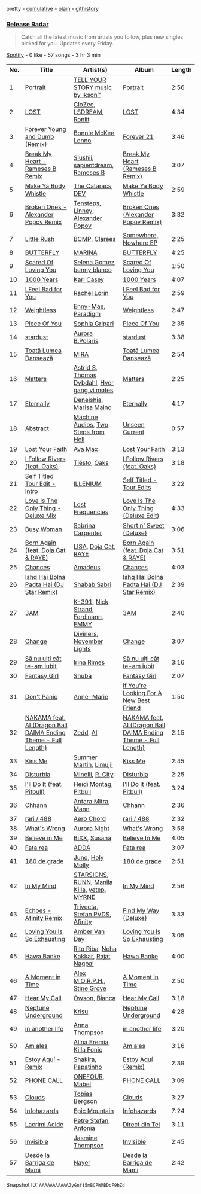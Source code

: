 pretty - [cumulative](/playlists/cumulative/37i9dQZEVXbvJfTkO3GeW5.md) - [plain](/playlists/plain/37i9dQZEVXbvJfTkO3GeW5) - [githistory](https://github.githistory.xyz/mdn522/spotify-playlist-archive/blob/main/playlists/plain/37i9dQZEVXbvJfTkO3GeW5)

### [Release Radar](https://open.spotify.com/playlist/37i9dQZEVXbvJfTkO3GeW5)

> Catch all the latest music from artists you follow, plus new singles picked for you\. Updates every Friday.

[Spotify](https://open.spotify.com/user/spotify) - 0 like - 57 songs - 3 hr 3 min

| No. | Title | Artist(s) | Album | Length |
|---|---|---|---|---|
| 1 | [Portrait](https://open.spotify.com/track/0BjlDlfECXngCa9MtSe9mV) | [TELL YOUR STORY music by Ikson™](https://open.spotify.com/artist/1nJGnf3lzw1sC34D6P8i4I) | [Portrait](https://open.spotify.com/album/0yeVS2xRdXziqJABRCnegK) | 2:56 |
| 2 | [LOST](https://open.spotify.com/track/2bgFEoaY6r4CqDPjllvKsl) | [CloZee](https://open.spotify.com/artist/1496XxkytEk26FUJLfpVZr), [LSDREAM](https://open.spotify.com/artist/3Hrqjumb6WHg2aAUHJHLND), [Roniit](https://open.spotify.com/artist/09KYpkm7IEPR3nc8omKpSY) | [LOST](https://open.spotify.com/album/7JzcPhDBznSOo5V4SZExpK) | 4:34 |
| 3 | [Forever Young and Dumb \(Remix\)](https://open.spotify.com/track/5ZZNd3bEzFnJAS0ffpExjJ) | [Bonnie McKee](https://open.spotify.com/artist/7dtJROxWQe3fxxF5t7o67N), [Lenno](https://open.spotify.com/artist/4IRw3ME1D0lYOyFyXAjDv7) | [Forever 21](https://open.spotify.com/album/4tKPiDau5Ngt2pYveWLwXl) | 3:46 |
| 4 | [Break My Heart \- Rameses B Remix](https://open.spotify.com/track/3DdPuaXAXkZdSz63LWBQ1K) | [Slushii](https://open.spotify.com/artist/41rVuRHYAiH7ltBTHVR9We), [sapientdream](https://open.spotify.com/artist/4wOqWyXZiVMLchDC2H9CyP), [Rameses B](https://open.spotify.com/artist/06EfEcjc0vdvI6VNL0soIO) | [Break My Heart \(Rameses B Remix\)](https://open.spotify.com/album/6pVHTzBF1mudj2ANSaZekz) | 3:07 |
| 5 | [Make Ya Body Whistle](https://open.spotify.com/track/4R4SmN1ZzxczaqZcq85sAC) | [The Cataracs](https://open.spotify.com/artist/7C64wNX3howEFZjAYRKsfP), [DEV](https://open.spotify.com/artist/7Ip2u3e5Nv6fFb5xyIHxEE) | [Make Ya Body Whistle](https://open.spotify.com/album/2ojRCrLQx0IGYtxVZNj4rl) | 2:59 |
| 6 | [Broken Ones \- Alexander Popov Remix](https://open.spotify.com/track/3eu04P16mNef6YJS1IvFKh) | [Tensteps](https://open.spotify.com/artist/7gIEIIwEUPxZmScP2JCkPU), [Linney](https://open.spotify.com/artist/0vomb9Zaob10lPzxBcIiNb), [Alexander Popov](https://open.spotify.com/artist/4zNhfG6i4QlfUuzt1hBGu2) | [Broken Ones \(Alexander Popov Remix\)](https://open.spotify.com/album/0FhClW43zGA7tm0uIxUZJE) | 3:32 |
| 7 | [Little Rush](https://open.spotify.com/track/1YcllNogcSR9kzmA7ELfFG) | [BCMP](https://open.spotify.com/artist/21LJD2uYWRm9v5Klx1qDRR), [Clarees](https://open.spotify.com/artist/5preGCl6y5PCh5UYFQSlDl) | [Somewhere, Nowhere EP](https://open.spotify.com/album/3zqO0VV31ipq1HIbNecjEA) | 2:25 |
| 8 | [BUTTERFLY](https://open.spotify.com/track/6a8KhlDiDzF6Jr5Vkru8Gz) | [MARINA](https://open.spotify.com/artist/6CwfuxIqcltXDGjfZsMd9A) | [BUTTERFLY](https://open.spotify.com/album/2H5ewofU3ee5FjeUBJ6FQy) | 4:25 |
| 9 | [Scared Of Loving You](https://open.spotify.com/track/0rgSJ9SC0Q7HxH5vAL8Vct) | [Selena Gomez](https://open.spotify.com/artist/0C8ZW7ezQVs4URX5aX7Kqx), [benny blanco](https://open.spotify.com/artist/5CiGnKThu5ctn9pBxv7DGa) | [Scared Of Loving You](https://open.spotify.com/album/0pgXfNRJ9fVqCBFIFVgxXt) | 1:50 |
| 10 | [1000 Years](https://open.spotify.com/track/1w4TzGPRKpbPuLQiHnlBHJ) | [Karl Casey](https://open.spotify.com/artist/4oGlqi5TaK8r8K50fQhUbe) | [1000 Years](https://open.spotify.com/album/6ajouORrUxhX8NjLXQpQ7I) | 4:07 |
| 11 | [I Feel Bad for You](https://open.spotify.com/track/7Ij22yhLYLNZ6YWuhVaiFf) | [Rachel Lorin](https://open.spotify.com/artist/5DfLOANcWMxdeenpJ6Ksd2) | [I Feel Bad for You](https://open.spotify.com/album/2L7Obb3AVfy40vlWsmdapG) | 2:59 |
| 12 | [Weightless](https://open.spotify.com/track/2S2OBu6CgMbovqWPxfvRIc) | [Enny\-Mae](https://open.spotify.com/artist/61PUjJm9JH5ck3LxD6RypE), [Paradigm](https://open.spotify.com/artist/6WamMeXO2jN9tUYxSBUclQ) | [Weightless](https://open.spotify.com/album/1qAWcDMYNQgYG75ChZpX0k) | 2:47 |
| 13 | [Piece Of You](https://open.spotify.com/track/7h8UJq87iyiiQskv5lK5Rj) | [Sophia Gripari](https://open.spotify.com/artist/4NIJrKs2BotOvJpb52RsAH) | [Piece Of You](https://open.spotify.com/album/0Qjrf9pAy4CBhoDyB0ilfe) | 2:35 |
| 14 | [stardust](https://open.spotify.com/track/6s0LNqMKnuR0dS5jL0HAPW) | [Aurora B.Polaris](https://open.spotify.com/artist/5ijyJAflvGUkt5ctox73gf) | [stardust](https://open.spotify.com/album/0KTsDs9GnmuaFcf4E5O8yh) | 3:38 |
| 15 | [Toată Lumea Dansează](https://open.spotify.com/track/0B5jVwgMOW7s0aODHBdn0T) | [MIRA](https://open.spotify.com/artist/2nMFC7hWK0haX8ilvRpb59) | [Toată Lumea Dansează](https://open.spotify.com/album/71Y9qVdelKDbDEIvCwjDD3) | 2:54 |
| 16 | [Matters](https://open.spotify.com/track/3IfRPSK5GjUjRoo00THzAB) | [Astrid S](https://open.spotify.com/artist/3AVfmawzu83sp94QW7CEGm), [Thomas Dybdahl](https://open.spotify.com/artist/6kUglM25Mvn6Uy7EDXsT1n), [Hver gang vi møtes](https://open.spotify.com/artist/24Lqq3mnesl7IljSVFEBEO) | [Matters](https://open.spotify.com/album/1ZPosSa7xr3XB2LfiSD6LM) | 2:25 |
| 17 | [Eternally](https://open.spotify.com/track/6RfJXfaEfoAYDY9e2M24Uw) | [Deneishia](https://open.spotify.com/artist/7fHyz9m6DNNCRNWH7xC9EN), [Marisa Maino](https://open.spotify.com/artist/1Yy2yWVOAmDAxY7gWgYghv) | [Eternally](https://open.spotify.com/album/762tCNOm4HWqR418GW1P1j) | 4:17 |
| 18 | [Abstract](https://open.spotify.com/track/4RacbaghlWwWsoAED24zVI) | [Machine Audios](https://open.spotify.com/artist/2Whv5aSe1QQkB224XGzWYJ), [Two Steps from Hell](https://open.spotify.com/artist/2qvP9yerCZCS0U1gZU8wYp) | [Unseen Current](https://open.spotify.com/album/7F8oZGcr6X43Xm6OXymExQ) | 0:57 |
| 19 | [Lost Your Faith](https://open.spotify.com/track/4j5vH33ipS1ulVxbwtYkpm) | [Ava Max](https://open.spotify.com/artist/4npEfmQ6YuiwW1GpUmaq3F) | [Lost Your Faith](https://open.spotify.com/album/3YwyFBiVp38ZenPHy04LRd) | 3:13 |
| 20 | [I Follow Rivers \(feat\. Oaks\)](https://open.spotify.com/track/6M5JL2JSOjLIZQa0Q5enm9) | [Tiësto](https://open.spotify.com/artist/2o5jDhtHVPhrJdv3cEQ99Z), [Oaks](https://open.spotify.com/artist/1X2sRzO3K7Uvry9JWbG2iO) | [I Follow Rivers \(feat\. Oaks\)](https://open.spotify.com/album/3vjWF2fhq3aQd7HMa1ubnX) | 3:18 |
| 21 | [Self Titled Tour Edit \- Intro](https://open.spotify.com/track/4gAlboBIF5OGQiMYWa9aqU) | [ILLENIUM](https://open.spotify.com/artist/45eNHdiiabvmbp4erw26rg) | [Self Titled \- Tour Edits](https://open.spotify.com/album/322OZmNfnQu1EIHkENcRAp) | 3:22 |
| 22 | [Love Is The Only Thing \- Deluxe Mix](https://open.spotify.com/track/6i4fuDm0NO7Dq8L3OoOEoG) | [Lost Frequencies](https://open.spotify.com/artist/7f5Zgnp2spUuuzKplmRkt7) | [Love Is The Only Thing \(Deluxe Edit\)](https://open.spotify.com/album/5pZOfLCspR6Qj2phX61Onn) | 4:33 |
| 23 | [Busy Woman](https://open.spotify.com/track/0b0Dz0Gi86SVdBxYeiQcCP) | [Sabrina Carpenter](https://open.spotify.com/artist/74KM79TiuVKeVCqs8QtB0B) | [Short n' Sweet \(Deluxe\)](https://open.spotify.com/album/3WzBIQmn2hrulLeTY9smkk) | 3:06 |
| 24 | [Born Again \(feat\. Doja Cat & RAYE\)](https://open.spotify.com/track/4CPuDVC8jhhK6lA2DIt8Cf) | [LISA](https://open.spotify.com/artist/5L1lO4eRHmJ7a0Q6csE5cT), [Doja Cat](https://open.spotify.com/artist/5cj0lLjcoR7YOSnhnX0Po5), [RAYE](https://open.spotify.com/artist/5KKpBU5eC2tJDzf0wmlRp2) | [Born Again \(feat\. Doja Cat & RAYE\)](https://open.spotify.com/album/5ADTbFCyP8cFAu59i4idiC) | 3:51 |
| 25 | [Chances](https://open.spotify.com/track/4KuOl7kN70kxFI68ahNI8I) | [Amadeus](https://open.spotify.com/artist/7wGnvmHuWqIhczXjh1PdtU) | [Chances](https://open.spotify.com/album/16h0CWQlbLErzk3K8R9o3l) | 4:03 |
| 26 | [Ishq Hai Bolna Padta Hai \(DJ Star Remix\)](https://open.spotify.com/track/3vbqth7kCqGOxV4b83cwFE) | [Shabab Sabri](https://open.spotify.com/artist/6uZv9f2du7TdOlOr5IjLE1) | [Ishq Hai Bolna Padta Hai \(DJ Star Remix\)](https://open.spotify.com/album/0i3EHcx3EmjR4YDSTbxRgw) | 2:39 |
| 27 | [3AM](https://open.spotify.com/track/3mWuliRkSlhFtvsRAE54m0) | [K\-391](https://open.spotify.com/artist/6pWcSL9wSJZQ9ne0TnhdWr), [Nick Strand](https://open.spotify.com/artist/5nFFSwxKDNlZyHEYl48YTd), [Ferdinann](https://open.spotify.com/artist/3Jxz7VARSDFRJyeZAqViR7), [EMMY](https://open.spotify.com/artist/4rrI3dKjmTOzRZvOwOWOlu) | [3AM](https://open.spotify.com/album/2Y4GYjnBUovk1Qf69iQbQQ) | 2:40 |
| 28 | [Change](https://open.spotify.com/track/3UqK34q5uhmHsyQhBIV2T4) | [Diviners](https://open.spotify.com/artist/22lnnGKlaDxk8sfzCNRJuA), [November Lights](https://open.spotify.com/artist/1XynSPT6cyvrZhQXrZh1qH) | [Change](https://open.spotify.com/album/3OBJ42ekOCgYt5Pj7idOwY) | 3:07 |
| 29 | [Să nu uiți cât te\-am iubit](https://open.spotify.com/track/5On1Z1lSOxRzTQ2N0aOTd6) | [Irina Rimes](https://open.spotify.com/artist/1OQa8VMULlbmbFmDcdfBZj) | [Să nu uiți cât te\-am iubit](https://open.spotify.com/album/2n4MW7lUkeIxZx5P4BmWQS) | 3:16 |
| 30 | [Fantasy Girl](https://open.spotify.com/track/611GvjutRMPqzKS1JSXCIo) | [Shuba](https://open.spotify.com/artist/3Uios5Yyv4i8EBs9H3DUY5) | [Fantasy Girl](https://open.spotify.com/album/4yusxjJo8sjhEmiWKsxWo8) | 2:07 |
| 31 | [Don't Panic](https://open.spotify.com/track/4a80lLYQMh00A2JTSrfilk) | [Anne\-Marie](https://open.spotify.com/artist/1zNqDE7qDGCsyzJwohVaoX) | [If You're Looking For A New Best Friend](https://open.spotify.com/album/6ybro3yXc4lgGuN81AGcYO) | 1:50 |
| 32 | [NAKAMA feat\. AI \(Dragon Ball DAIMA Ending Theme \- Full Length\)](https://open.spotify.com/track/5Agpy9NpA42diOdIoSoJsJ) | [Zedd](https://open.spotify.com/artist/2qxJFvFYMEDqd7ui6kSAcq), [AI](https://open.spotify.com/artist/0aD7NQx7yauKlVDnqOxk6q) | [NAKAMA feat\. AI \(Dragon Ball DAIMA Ending Theme \- Full Length\)](https://open.spotify.com/album/4yBOzKyjU6biCO8hc3DwfJ) | 2:15 |
| 33 | [Kiss Me](https://open.spotify.com/track/470JNMHLRAvd6gUCeZmzU8) | [Summer Martin](https://open.spotify.com/artist/3ofHJOpy368pHMZB5QeCS9), [Limujii](https://open.spotify.com/artist/5wwtmRZaH7K74BXtobQ7tq) | [Kiss Me](https://open.spotify.com/album/29TgvvfP6ek52pub03OWPH) | 2:45 |
| 34 | [Disturbia](https://open.spotify.com/track/54vU0qbLnAbM5SoQqq6yUf) | [Minelli](https://open.spotify.com/artist/5T0j6On1EthT2QVNXh8vqc), [R\. City](https://open.spotify.com/artist/4TH4BHy0LdBi3dpBW4P2UX) | [Disturbia](https://open.spotify.com/album/0ls49fA6Mhdg1KQajnHgKS) | 2:25 |
| 35 | [I'll Do It \(feat\. Pitbull\)](https://open.spotify.com/track/5k4n97WJhjr3J4faTGdIeI) | [Heidi Montag](https://open.spotify.com/artist/5XLBtYR2VrpkqXdlvNnFHG), [Pitbull](https://open.spotify.com/artist/0TnOYISbd1XYRBk9myaseg) | [I'll Do It \(feat\. Pitbull\)](https://open.spotify.com/album/51dVwp68x0e1GZNOgE7hyK) | 3:24 |
| 36 | [Chhann](https://open.spotify.com/track/2Vsp6qY7Wn6xDouEocHETS) | [Antara Mitra](https://open.spotify.com/artist/2UwDJeoMqYers5Jmm75zm2), [Mann](https://open.spotify.com/artist/7744LvLjHQ5gxVAA6CQJ79) | [Chhann](https://open.spotify.com/album/0hpdp0xYDq9ZOFGHFExpfs) | 2:36 |
| 37 | [rari / 488](https://open.spotify.com/track/7c90dIOSJcVnJU32gOnkDR) | [Aero Chord](https://open.spotify.com/artist/6lO3fSdhsdpeOcrbqAJsRU) | [rari / 488](https://open.spotify.com/album/1ObwKIpjihyiX50XmMIWSW) | 2:32 |
| 38 | [What's Wrong](https://open.spotify.com/track/7GpQVlIUNGOd75srmd7xil) | [Aurora Night](https://open.spotify.com/artist/58PDMEzS2t3Ud9cI5epA12) | [What's Wrong](https://open.spotify.com/album/2cACPDKsfN4GO7114peoKU) | 3:58 |
| 39 | [Believe in Me](https://open.spotify.com/track/7CLC0kJSrgeBVyqSMI3vay) | [BiXX](https://open.spotify.com/artist/4RiwBL7Ca5pV4qR7gRmEOh), [Susana](https://open.spotify.com/artist/5T8x61HRsjZo0CwH1rs6Kf) | [Believe In Me](https://open.spotify.com/album/5y5Iq0YpocToyT6DSzfZeD) | 4:05 |
| 40 | [Fata rea](https://open.spotify.com/track/7mFh8Oul6RSOp0d2amNcB6) | [ADDA](https://open.spotify.com/artist/1lYjAYTw1QBVxIwVrZ1eTy) | [Fata rea](https://open.spotify.com/album/40qlfNQ7rIXCSFl9B1d31V) | 3:07 |
| 41 | [180 de grade](https://open.spotify.com/track/3z1U4OMI0NQyfXOlI5hGTB) | [Juno](https://open.spotify.com/artist/2oCQSda6vA1t27B5RWXYwb), [Holy Molly](https://open.spotify.com/artist/4ljZpmnnnA1ezEdylZuNLK) | [180 de grade](https://open.spotify.com/album/2lXZd4s1RM51ZyiDxSXsGo) | 2:51 |
| 42 | [In My Mind](https://open.spotify.com/track/5szvibj200QypIQHxTyqZc) | [STARSIGNS](https://open.spotify.com/artist/4i6h8ZEK64FovE2EQCjMMZ), [RUNN](https://open.spotify.com/artist/3l0H4QNiYYNdIsnZ4JgJAg), [Manila Killa](https://open.spotify.com/artist/4EukMPjtYsdi87lkU1hIxN), [yetep](https://open.spotify.com/artist/20lmiQy576CSBPz0VJHmnC), [MYRNE](https://open.spotify.com/artist/41DKMtAnhVo7aDeluAHDJg) | [In My Mind](https://open.spotify.com/album/3gJSeVi6cwcpJjXv1K2Mmk) | 2:56 |
| 43 | [Echoes \- Afinity Remix](https://open.spotify.com/track/4MbF6iebwZkhCQh3N7xKVp) | [Trivecta](https://open.spotify.com/artist/4AT7XlLBevgZIiKvZQ83ye), [Stefan PVDS](https://open.spotify.com/artist/3E2x6EOf4JvJp2gnxjYO6j), [Afinity](https://open.spotify.com/artist/6N7etQK8kFwtD0Kch6FVvf) | [Find My Way \(Deluxe\)](https://open.spotify.com/album/51yaAOGnudUynGg0ljizXl) | 3:33 |
| 44 | [Loving You Is So Exhausting](https://open.spotify.com/track/5Vug14rx7ZV9gqnQSSYJoh) | [Amber Van Day](https://open.spotify.com/artist/6NFRBhq9SmNn1FAiRs9AEf) | [Loving You Is So Exhausting](https://open.spotify.com/album/3MzzRTKqbBC2Qv2NxJptD0) | 3:05 |
| 45 | [Hawa Banke](https://open.spotify.com/track/3J2v56A4A8sYZk3qhTvB21) | [Rito Riba](https://open.spotify.com/artist/63QHbwCDdJ50C72D4ojeo1), [Neha Kakkar](https://open.spotify.com/artist/5f4QpKfy7ptCHwTqspnSJI), [Rajat Nagpal](https://open.spotify.com/artist/4yxICw7joYAxRI2sTRldLB) | [Hawa Banke](https://open.spotify.com/album/3UVN7cepGedF54XmIUT1Ms) | 4:00 |
| 46 | [A Moment in Time](https://open.spotify.com/track/2kdqKlE8lKL0iEA1GBWsoe) | [Alex M.O.R.P.H.](https://open.spotify.com/artist/478tAnskSff0wa0XxnpwmW), [Stine Grove](https://open.spotify.com/artist/51GkQKgac6wqdicVA2DvPu) | [A Moment in Time](https://open.spotify.com/album/2Gr1G2axlS7Ie5xHMeIxPT) | 2:50 |
| 47 | [Hear My Call](https://open.spotify.com/track/1fxLsZfrUrYIHmXufv2Dqw) | [Owson](https://open.spotify.com/artist/1kAN6UJ59294x7YiaFjnoY), [Bianca](https://open.spotify.com/artist/43BmOTbp0fKzSvC4YxykMl) | [Hear My Call](https://open.spotify.com/album/0JsPwG35bxmvIjz2qLcfp5) | 3:18 |
| 48 | [Neptune Underground](https://open.spotify.com/track/79xE8JLH5Ls6rFrS6bVBBU) | [Krisu](https://open.spotify.com/artist/4fDwpQvKm3wRao9O2SzU89) | [Neptune Underground](https://open.spotify.com/album/5Z8FHnXNtiOFH3l7PlUdVo) | 4:28 |
| 49 | [in another life](https://open.spotify.com/track/1hGTT2GM38fGwK09Qmz4J5) | [Anna Thompson](https://open.spotify.com/artist/27CLGjeqClcaoBcr46Y0XC) | [in another life](https://open.spotify.com/album/0zcs24B0461XAQOb1TziwP) | 3:20 |
| 50 | [Am ales](https://open.spotify.com/track/4mEfnVaMq552vamveh5wxO) | [Alina Eremia](https://open.spotify.com/artist/6cpj6MeLF0pLx34Un9Bpj3), [Killa Fonic](https://open.spotify.com/artist/20SBqzpuFoymhieHTNHUgl) | [Am ales](https://open.spotify.com/album/4Zhwwgl06xlit08mHlQO9X) | 3:16 |
| 51 | [Estoy Aquí \- Remix](https://open.spotify.com/track/5Q8BwdHedbwWnyC9Trm6mj) | [Shakira](https://open.spotify.com/artist/0EmeFodog0BfCgMzAIvKQp), [Papatinho](https://open.spotify.com/artist/0iZz25uH5PLaShpqq84uYv) | [Estoy Aquí \(Remix\)](https://open.spotify.com/album/2Y16weFTT9GBB8BfbhQKiy) | 2:39 |
| 52 | [PHONE CALL](https://open.spotify.com/track/6W96fdY4F8f7E25vVJ4kMg) | [ONEFOUR](https://open.spotify.com/artist/6kQfGeicc9EiQMzAYX0f9U), [Mabel](https://open.spotify.com/artist/1MIVXf74SZHmTIp4V4paH4) | [PHONE CALL](https://open.spotify.com/album/3ZeJ9Lo4KfxPDzYD6GrW1M) | 3:09 |
| 53 | [Clouds](https://open.spotify.com/track/20Ya20V7tfEp28OwWKoBbx) | [Tobias Bergson](https://open.spotify.com/artist/0OaBO8SytZzvzAO3NOWiv3) | [Clouds](https://open.spotify.com/album/4X9ZavIUGvDD6vGgRn0s3U) | 3:27 |
| 54 | [Infohazards](https://open.spotify.com/track/2sO2XRLSXRTV1UImMfUZkH) | [Epic Mountain](https://open.spotify.com/artist/7meq0SFt3BxWzjbt5EVBbT) | [Infohazards](https://open.spotify.com/album/5A7qtgPRSYHLg58g3Weh29) | 7:24 |
| 55 | [Lacrimi Acide](https://open.spotify.com/track/4PLfFmlG9jCVPmnMIaT54y) | [Petre Stefan](https://open.spotify.com/artist/0yjc2FN5zju7xyuJsTfGkh), [Antonia](https://open.spotify.com/artist/4TLzMoEaUDkcAfIlY3Xhxn) | [Direct din Tei](https://open.spotify.com/album/4ugCVHF2BNK6Aj7W9RKCWr) | 3:11 |
| 56 | [Invisible](https://open.spotify.com/track/4TNYkZIUEw1t5PwVg3M3Mv) | [Jasmine Thompson](https://open.spotify.com/artist/2TL8gYTNgD6nXkyuUdDrMg) | [Invisible](https://open.spotify.com/album/4MY5Blpziq5SMoqSkBuApe) | 2:45 |
| 57 | [Desde la Barriga de Mami](https://open.spotify.com/track/7Koh6Zh1dqpAqkfUTLTIjc) | [Nayer](https://open.spotify.com/artist/1ruutHJcECI7cos2n5TqpO) | [Desde la Barriga de Mami](https://open.spotify.com/album/7jNMBr2cZVYfZNwhiPhShO) | 2:42 |

Snapshot ID: `AAAAAAAAAAAJyGnfi5mBCPWMBDcF9hZd`
